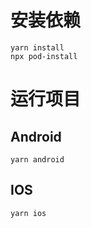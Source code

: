 # 安装依赖

```
yarn install
npx pod-install
```

# 运行项目

## Android

```
yarn android
```

## IOS

```
yarn ios
```